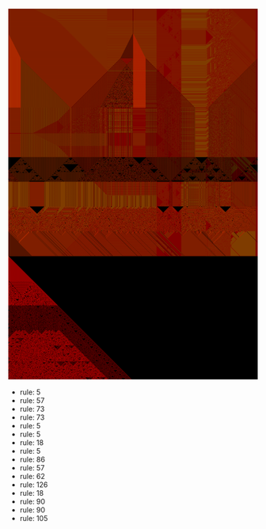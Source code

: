 ![photo](./output.png) 
 * rule: 5
* rule: 57
* rule: 73
* rule: 73
* rule: 5
* rule: 5
* rule: 18
* rule: 5
* rule: 86
* rule: 57
* rule: 62
* rule: 126
* rule: 18
* rule: 90
* rule: 90
* rule: 105
